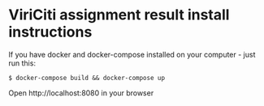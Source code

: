 # ViriCiti assignment result install instructions

If you have docker and docker-compose installed on your computer - just run this:

    $ docker-compose build && docker-compose up

Open http://localhost:8080 in your browser 